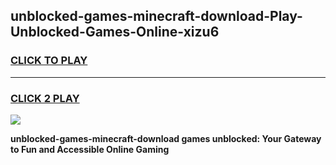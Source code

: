 
## unblocked-games-minecraft-download-Play-Unblocked-Games-Online-xizu6
<h3>
<a href="https://premium76.site?title=unblocked-games-minecraft-download&ref=24A">CLICK TO PLAY</a></h3>
<hr>

<h3>
<a href="https://premium76.site?title=unblocked-games-minecraft-download&ref=24A">CLICK 2 PLAY</a>
  
</h3>

<a href="https://premium76.site?title=unblocked-games-minecraft-download&ref=24A"><img src="https://clearcache.store/games.png"></a>


**unblocked-games-minecraft-download games unblocked: Your Gateway to Fun and Accessible Online Gaming**

